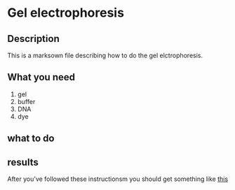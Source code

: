 # Gel electrophoresis

## Description

This is a marksown file describing how to do the gel elctrophoresis.

## What you need

1. gel
1. buffer
1. DNA
1. dye

## what to do

## results

After you've followed these instructionsm you should get something like [this](image21793.png)
